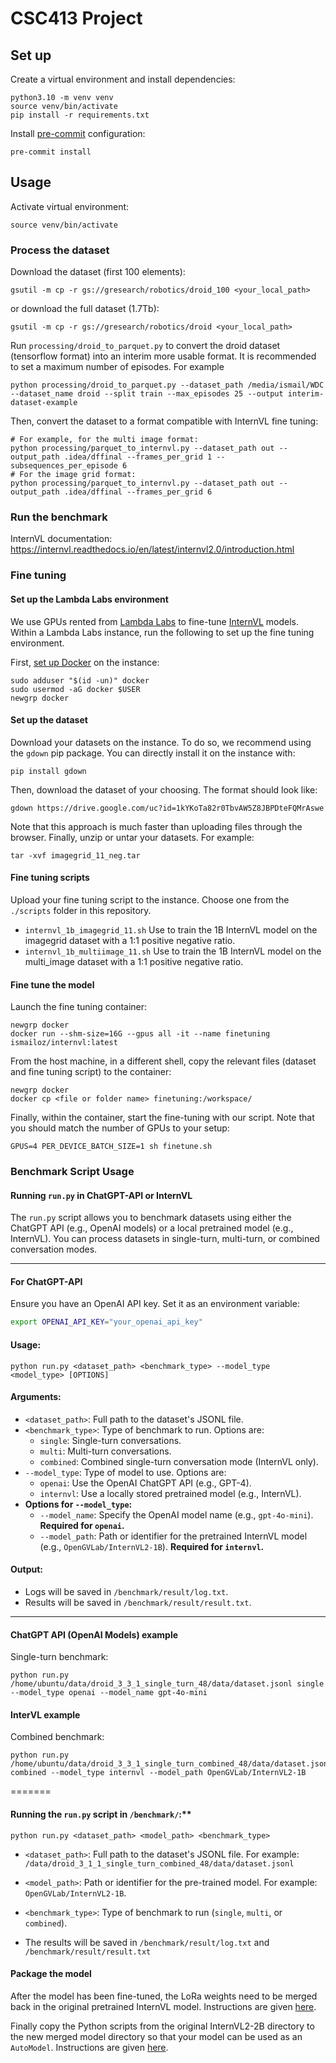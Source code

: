 # CSC413 Project

## Set up
Create a virtual environment and install dependencies:
```
python3.10 -m venv venv
source venv/bin/activate
pip install -r requirements.txt
```

Install [pre-commit](https://pre-commit.com/) configuration:
```
pre-commit install
```

## Usage

Activate virtual environment:
```
source venv/bin/activate
```

### Process the dataset
Download the dataset (first 100 elements):
```
gsutil -m cp -r gs://gresearch/robotics/droid_100 <your_local_path>
```
or download the full dataset (1.7Tb):
```
gsutil -m cp -r gs://gresearch/robotics/droid <your_local_path>
```

Run `processing/droid_to_parquet.py` to convert the droid dataset (tensorflow format) into an interim more usable format. It is recommended to set a maximum number of episodes. For example
```
python processing/droid_to_parquet.py --dataset_path /media/ismail/WDC --dataset_name droid --split train --max_episodes 25 --output interim-dataset-example
```

Then, convert the dataset to a format compatible with InternVL fine tuning:
```
# For example, for the multi image format:
python processing/parquet_to_internvl.py --dataset_path out --output_path .idea/dffinal --frames_per_grid 1 --subsequences_per_episode 6
# For the image grid format:
python processing/parquet_to_internvl.py --dataset_path out --output_path .idea/dffinal --frames_per_grid 6
```

### Run the benchmark
InternVL documentation: https://internvl.readthedocs.io/en/latest/internvl2.0/introduction.html

### Fine tuning
#### Set up the Lambda Labs environment
We use GPUs rented from [Lambda Labs](https://lambdalabs.com/) to fine-tune [InternVL](https://internvl.readthedocs.io/en/latest/internvl2.0/finetune.html) models. Within a Lambda Labs instance, run the following to set up the fine tuning environment.

First, [set up Docker](https://docs.lambdalabs.com/education/programming/virtual-environments-containers/) on the instance:
```
sudo adduser "$(id -un)" docker
sudo usermod -aG docker $USER
newgrp docker
```

#### Set up the dataset
Download your datasets on the instance. To do so, we recommend using the `gdown` pip package.
You can directly install it on the instance with:
```
pip install gdown
```
Then, download the dataset of your choosing. The format should look like:
```
gdown https://drive.google.com/uc?id=1kYKoTa82r0TbvAW5Z8JBPDteFQMrAswe
```
Note that this approach is much faster than uploading files through the browser. Finally, unzip or untar your datasets. For example:
```
tar -xvf imagegrid_11_neg.tar
```
#### Fine tuning scripts
Upload your fine tuning script to the instance. Choose one from the `./scripts` folder in this repository.
- `internvl_1b_imagegrid_11.sh` Use to train the 1B InternVL model on the imagegrid dataset with a 1:1 positive negative ratio.
- `internvl_1b_multiimage_11.sh` Use to train the 1B InternVL model on the multi_image dataset with a 1:1 positive negative ratio.

#### Fine tune the model
Launch the fine tuning container:
```
newgrp docker
docker run --shm-size=16G --gpus all -it --name finetuning  ismailoz/internvl:latest
```

From the host machine, in a different shell, copy the relevant files (dataset and fine tuning script) to the container:
```
newgrp docker
docker cp <file or folder name> finetuning:/workspace/
```

Finally, within the container, start the fine-tuning with our script. Note that you should match the number of GPUs to your setup:
```
GPUS=4 PER_DEVICE_BATCH_SIZE=1 sh finetune.sh
```


### Benchmark Script Usage

#### Running `run.py` in ChatGPT-API or InternVL

The `run.py` script allows you to benchmark datasets using either the ChatGPT API (e.g., OpenAI models) or a local pretrained model (e.g., InternVL). You can process datasets in single-turn, multi-turn, or combined conversation modes.

---

#### For ChatGPT-API
Ensure you have an OpenAI API key. Set it as an environment variable:
  ```bash
  export OPENAI_API_KEY="your_openai_api_key"
  ```

#### Usage:
```
python run.py <dataset_path> <benchmark_type> --model_type <model_type> [OPTIONS]
```

#### Arguments:
- `<dataset_path>`: Full path to the dataset's JSONL file.
- `<benchmark_type>`: Type of benchmark to run. Options are:
  - `single`: Single-turn conversations.
  - `multi`: Multi-turn conversations.
  - `combined`: Combined single-turn conversation mode (InternVL only).
- `--model_type`: Type of model to use. Options are:
  - `openai`: Use the OpenAI ChatGPT API (e.g., GPT-4).
  - `internvl`: Use a locally stored pretrained model (e.g., InternVL).
- **Options for `--model_type`:**
  - `--model_name`: Specify the OpenAI model name (e.g., `gpt-4o-mini`). **Required for `openai`.**
  - `--model_path`: Path or identifier for the pretrained InternVL model (e.g., `OpenGVLab/InternVL2-1B`). **Required for `internvl`.**

#### Output:
- Logs will be saved in `/benchmark/result/log.txt`.
- Results will be saved in `/benchmark/result/result.txt`.

---

#### ChatGPT API (OpenAI Models) example
Single-turn benchmark:
```
python run.py /home/ubuntu/data/droid_3_3_1_single_turn_48/data/dataset.jsonl single --model_type openai --model_name gpt-4o-mini
```
#### InterVL example
Combined benchmark:
```
python run.py /home/ubuntu/data/droid_3_3_1_single_turn_combined_48/data/dataset.jsonl combined --model_type internvl --model_path OpenGVLab/InternVL2-1B
```
=======

#### Running the `run.py` script in `/benchmark/`:**

```
python run.py <dataset_path> <model_path> <benchmark_type>
```

- `<dataset_path>`: Full path to the dataset's JSONL file. For example: `/data/droid_3_1_1_single_turn_combined_48/data/dataset.jsonl`

- `<model_path>`: Path or identifier for the pre-trained model. For example: `OpenGVLab/InternVL2-1B`.
- `<benchmark_type>`: Type of benchmark to run (`single`, `multi`, or `combined`).
- The results will be saved in `/benchmark/result/log.txt` and `/benchmark/result/result.txt`



#### Package the model
After the model has been fine-tuned, the LoRa weights need to be merged back in the original pretrained InternVL model. Instructions are given [here](https://internvl.readthedocs.io/en/latest/tutorials/coco_caption_finetune.html#merging-lora-weights).

Finally copy the Python scripts from the original InternVL2-2B directory to the new merged model directory so that your model can be used as an `AutoModel`. Instructions are given [here](https://internvl.readthedocs.io/en/latest/tutorials/coco_caption_finetune.html#wrapping-into-automodel).
